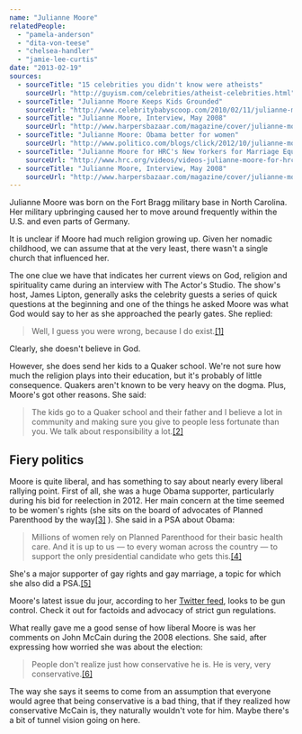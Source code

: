 ```yaml
---
name: "Julianne Moore"
relatedPeople:
  - "pamela-anderson"
  - "dita-von-teese"
  - "chelsea-handler"
  - "jamie-lee-curtis"
date: "2013-02-19"
sources:
  - sourceTitle: "15 celebrities you didn't know were atheists"
    sourceUrl: "http://guyism.com/celebrities/atheist-celebrities.html"
  - sourceTitle: "Julianne Moore Keeps Kids Grounded"
    sourceUrl: "http://www.celebritybabyscoop.com/2010/02/11/julianne-moore-keeps-kids-grounded"
  - sourceTitle: "Julianne Moore, Interview, May 2008"
    sourceUrl: "http://www.harpersbazaar.com/magazine/cover/julianne-moore-0508-5"
  - sourceTitle: "Julianne Moore: Obama better for women"
    sourceUrl: "http://www.politico.com/blogs/click/2012/10/julianne-moore-obama-better-for-women-147688.html"
  - sourceTitle: "Julianne Moore for HRC's New Yorkers for Marriage Equality"
    sourceUrl: "http://www.hrc.org/videos/videos-julianne-moore-for-hrcs-new-yorkers-for-marriage-equality#.URATaOgZ-Bh"
  - sourceTitle: "Julianne Moore, Interview, May 2008"
    sourceUrl: "http://www.harpersbazaar.com/magazine/cover/julianne-moore-0508-5"
---
```


Julianne Moore was born on the Fort Bragg military base in North Carolina. Her military upbringing caused her to move around frequently within the U.S. and even parts of Germany.

It is unclear if Moore had much religion growing up. Given her nomadic childhood, we can assume that at the very least, there wasn't a single church that influenced her.

The one clue we have that indicates her current views on God, religion and spirituality came during an interview with The Actor's Studio. The show's host, James Lipton, generally asks the celebrity guests a series of quick questions at the beginning and one of the things he asked Moore was what God would say to her as she approached the pearly gates. She replied:

>Well, I guess you were wrong, because I do exist.<a class="source-citation" href="http://guyism.com/celebrities/atheist-celebrities.html" title="15 celebrities you didn&apos;t know were atheists">[1]</a>

Clearly, she doesn't believe in God.

However, she does send her kids to a Quaker school. We're not sure how much the religion plays into their education, but it's probably of little consequence. Quakers aren't known to be very heavy on the dogma. Plus, Moore's got other reasons. She said:

>The kids go to a Quaker school and their father and I believe a lot in community and making sure you give to people less fortunate than you. We talk about responsibility a lot.<a class="source-citation" href="http://www.celebritybabyscoop.com/2010/02/11/julianne-moore-keeps-kids-grounded" title="Julianne Moore Keeps Kids Grounded">[2]</a>

## 

## Fiery politics

Moore is quite liberal, and has something to say about nearly every liberal rallying point. First of all, she was a huge Obama supporter, particularly during his bid for reelection in 2012. Her main concern at the time seemed to be women's rights (she sits on the board of advocates of Planned Parenthood by the way<a class="source-citation" href="http://www.harpersbazaar.com/magazine/cover/julianne-moore-0508-5" title="Julianne Moore, Interview, May 2008">[3]</a> ). She said in a PSA about Obama:

>Millions of women rely on Planned Parenthood for their basic health care. And it is up to us — to every woman across the country — to support the only presidential candidate who gets this.<a class="source-citation" href="http://www.politico.com/blogs/click/2012/10/julianne-moore-obama-better-for-women-147688.html" title="Julianne Moore: Obama better for women">[4]</a>

She's a major supporter of gay rights and gay marriage, a topic for which she also did a PSA.<a class="source-citation" href="http://www.hrc.org/videos/videos-julianne-moore-for-hrcs-new-yorkers-for-marriage-equality#.URATaOgZ-Bh" title="Julianne Moore for HRC&apos;s New Yorkers for Marriage Equality">[5]</a>

Moore's latest issue du jour, according to her [Twitter feed](https://twitter.com/_juliannemoore), looks to be gun control. Check it out for factoids and advocacy of strict gun regulations.

What really gave me a good sense of how liberal Moore is was her comments on John McCain during the 2008 elections. She said, after expressing how worried she was about the election:

>People don't realize just how conservative he is. He is very, very conservative.<a class="source-citation" href="http://www.harpersbazaar.com/magazine/cover/julianne-moore-0508-5" title="Julianne Moore, Interview, May 2008">[6]</a>

The way she says it seems to come from an assumption that everyone would agree that being conservative is a bad thing, that if they realized how conservative McCain is, they naturally wouldn't vote for him. Maybe there's a bit of tunnel vision going on here.